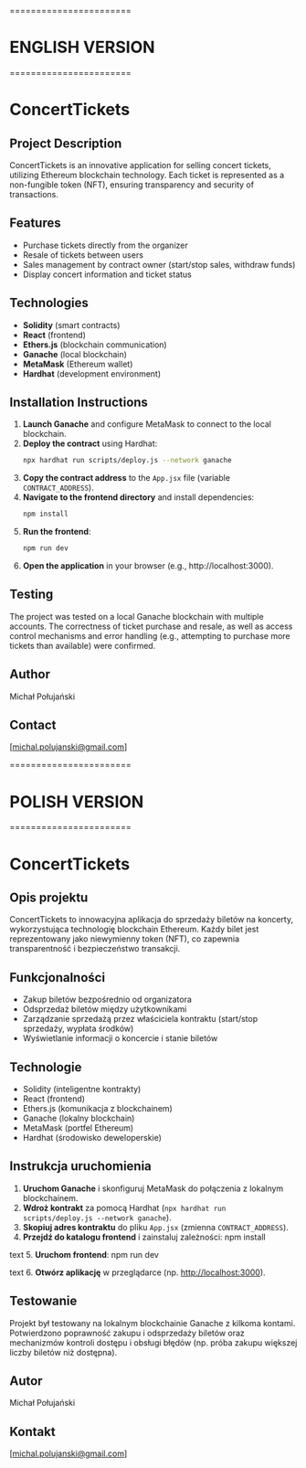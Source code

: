 =======================
# ENGLISH VERSION
=======================

# ConcertTickets

## Project Description

ConcertTickets is an innovative application for selling concert tickets, utilizing Ethereum blockchain technology. Each ticket is represented as a non-fungible token (NFT), ensuring transparency and security of transactions.

## Features

- Purchase tickets directly from the organizer
- Resale of tickets between users
- Sales management by contract owner (start/stop sales, withdraw funds)
- Display concert information and ticket status

## Technologies

- **Solidity** (smart contracts)
- **React** (frontend)
- **Ethers.js** (blockchain communication)
- **Ganache** (local blockchain)
- **MetaMask** (Ethereum wallet)
- **Hardhat** (development environment)

## Installation Instructions

1. **Launch Ganache** and configure MetaMask to connect to the local blockchain.
2. **Deploy the contract** using Hardhat:
   ```bash
   npx hardhat run scripts/deploy.js --network ganache
   ```
3. **Copy the contract address** to the `App.jsx` file (variable `CONTRACT_ADDRESS`).
4. **Navigate to the frontend directory** and install dependencies:
   ```bash
   npm install
   ```
5. **Run the frontend**:
   ```bash
   npm run dev
   ```
6. **Open the application** in your browser (e.g., http://localhost:3000).

## Testing

The project was tested on a local Ganache blockchain with multiple accounts. The correctness of ticket purchase and resale, as well as access control mechanisms and error handling (e.g., attempting to purchase more tickets than available) were confirmed.

## Author

Michał Połujański

## Contact

[michal.polujanski@gmail.com]

=======================
# POLISH VERSION
=======================

# ConcertTickets

## Opis projektu
ConcertTickets to innowacyjna aplikacja do sprzedaży biletów na koncerty, wykorzystująca technologię blockchain Ethereum. Każdy bilet jest reprezentowany jako niewymienny token (NFT), co zapewnia transparentność i bezpieczeństwo transakcji.

## Funkcjonalności
- Zakup biletów bezpośrednio od organizatora
- Odsprzedaż biletów między użytkownikami
- Zarządzanie sprzedażą przez właściciela kontraktu (start/stop sprzedaży, wypłata środków)
- Wyświetlanie informacji o koncercie i stanie biletów

## Technologie
- Solidity (inteligentne kontrakty)
- React (frontend)
- Ethers.js (komunikacja z blockchainem)
- Ganache (lokalny blockchain)
- MetaMask (portfel Ethereum)
- Hardhat (środowisko deweloperskie)

## Instrukcja uruchomienia

1. **Uruchom Ganache** i skonfiguruj MetaMask do połączenia z lokalnym blockchainem.
2. **Wdroż kontrakt** za pomocą Hardhat (`npx hardhat run scripts/deploy.js --network ganache`).
3. **Skopiuj adres kontraktu** do pliku `App.jsx` (zmienna `CONTRACT_ADDRESS`).
4. **Przejdź do katalogu frontend** i zainstaluj zależności:
npm install

text
5. **Uruchom frontend**:
npm run dev

text
6. **Otwórz aplikację** w przeglądarce (np. [http://localhost:3000](http://localhost:3000)).

## Testowanie

Projekt był testowany na lokalnym blockchainie Ganache z kilkoma kontami. Potwierdzono poprawność zakupu i odsprzedaży biletów oraz mechanizmów kontroli dostępu i obsługi błędów (np. próba zakupu większej liczby biletów niż dostępna).

## Autor
Michał Połujański

## Kontakt
[michal.polujanski@gmail.com]
